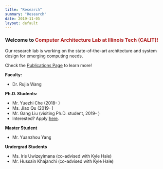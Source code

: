 ```yaml
---
title: "Research"
summary: "Research"
date: 2019-11-05
layout: default
---
```

### Welcome to <span style="color:FireBrick">Computer Architecture Lab at Illinois Tech (CALIT)!</span>

Our research lab is working on the state-of-the-art architecture and system design for emerging computing needs. 

Check the [Publications Page](/publications) to learn more!


**Faculty:** 

* Dr. Rujia Wang

**Ph.D. Students:**

* Mr. Yuezhi Che (2018- )
* Ms. Jiao Qu (2019- )
* Mr. Gang Liu (visiting Ph.D. student, 2019- )
* Interested? Apply [here](/students).

**Master Student**

* Mr. Yuanzhou Yang

**Undergrad Students**

* Ms. Iris Uwizeyimana (co-advised with Kyle Hale)
* Mr. Hussain Khajanchi (co-advised with Kyle Hale)
 











